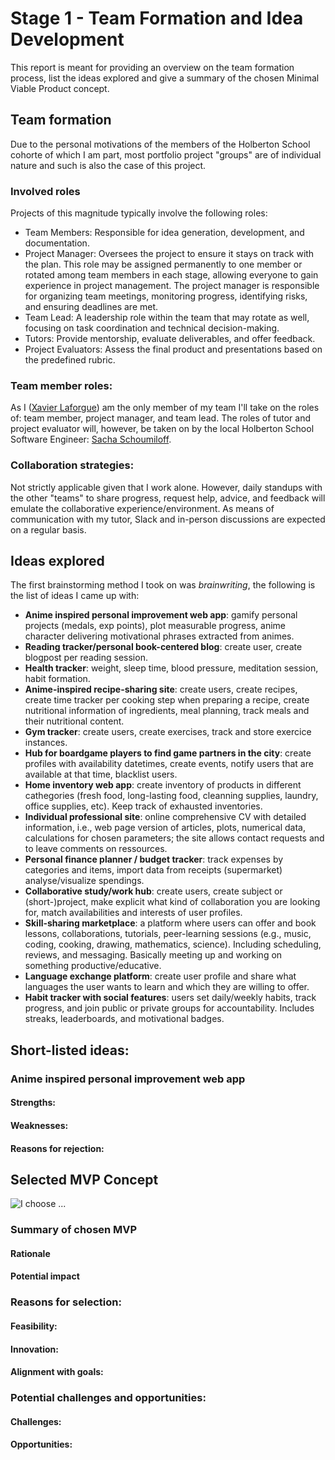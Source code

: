 # Stage 1 - Team Formation and Idea Development
This report is meant for providing an overview on the team formation
process, list the ideas explored and give a summary of the chosen
Minimal Viable Product concept.
## Team formation
Due to the personal motivations of the members of the Holberton School
cohorte of which I am part, most portfolio project "groups" are of
individual nature and such is also the case of this project.
### Involved roles
Projects of this magnitude typically involve the following roles:
- Team Members: Responsible for idea generation, development, and documentation.
- Project Manager: Oversees the project to ensure it stays on track
  with the plan.
  This role may be assigned permanently to one member or rotated among
  team members in each stage, allowing everyone to gain experience in
  project management.
  The project manager is responsible for organizing team meetings, monitoring progress, identifying risks, and ensuring deadlines are met.
- Team Lead: A leadership role within the team that may rotate as well, focusing on task coordination and technical decision-making.
- Tutors: Provide mentorship, evaluate deliverables, and offer feedback.
- Project Evaluators: Assess the final product and presentations based
  on the predefined rubric.
### Team member roles:
As I ([Xavier Laforgue](https://github.com/XavierLaforgue)) am the only member of my team I'll take on the roles of: team
member, project manager, and team lead.
The roles of tutor and project evaluator will, however, be taken on by
the local Holberton School Software Engineer: [Sacha Schoumiloff](https://github.com/SChoumiloff).
### Collaboration strategies:
Not strictly applicable given that I work alone.
However, daily standups with the other "teams" to share progress,
request help, advice, and feedback will emulate the collaborative
experience/environment.
As means of communication with my tutor, Slack and in-person
discussions are expected on a regular basis.
## Ideas explored
The first brainstorming method I took on was *brainwriting*, the
following is the list of ideas I came up with:
- **Anime inspired personal improvement web app**: gamify personal
  projects (medals, exp points), plot measurable progress, anime character delivering
  motivational phrases extracted from animes.
- **Reading tracker/personal book-centered blog**: create user, create
  blogpost per reading session.
- **Health tracker**: weight, sleep time, blood pressure, meditation
  session, habit formation.
- **Anime-inspired recipe-sharing site**: create users, create recipes,
  create time tracker per cooking step when
 preparing a recipe, create nutritional information of ingredients,
 meal planning, track meals and their nutritional content.
- **Gym tracker**: create users, create exercises, track and store
  exercice instances.
- **Hub for boardgame players to find game partners in the city**: create
  profiles with availability datetimes, create events, notify users
  that are available at that time, blacklist users.
- **Home inventory web app**: create inventory of products in different
  cathegories (fresh food, long-lasting food, cleanning supplies,
  laundry, office supplies, etc). Keep track of exhausted inventories.
- **Individual professional site**: online comprehensive CV with
  detailed information, i.e., web page version of articles, plots, numerical data, calculations for
  chosen parameters; the site allows contact requests and to leave comments on ressources.
- **Personal finance planner / budget tracker**: track expenses by
  categories and items, import data from receipts (supermarket)
  analyse/visualize spendings.
- **Collaborative study/work hub**: create users, create subject or (short-)project,
  make explicit what kind of collaboration you are looking for, match
  availabilities and interests of user profiles.
- **Skill-sharing marketplace**: a platform where users can offer and book
  lessons, collaborations, tutorials, peer-learning sessions (e.g.,
  music, coding, cooking, drawing, mathematics, science). Including
  scheduling, reviews, and messaging. Basically meeting up and working
  on something productive/educative.
- **Language exchange platform**: create user profile and share what
  languages the user wants to learn and which they are willing to offer.
- **Habit tracker with social features**: users set daily/weekly
  habits, track progress, and join public or private groups for
  accountability. Includes streaks, leaderboards, and motivational
  badges.
## Short-listed ideas:
### Anime inspired personal improvement web app
#### Strengths:
#### Weaknesses:
#### Reasons for rejection:
## Selected MVP Concept
![I choose ...](https://www.google.com/imgres?q=I%20choose%20&imgurl=https%3A%2F%2Fimg01.ztat.net%2Farticle%2Fspp-media-p1%2Fe3497972890d4f288fd68f23917b92d9%2F362d14099bdc47a1b193bb0bf69ed493.jpg%3Fimwidth%3D762&imgrefurl=https%3A%2F%2Fwww.zalando.fr%2Fhenry-tiger-t-shirt-imprime-royal-blue-h3a26g1o8-k11.html&docid=aZE1SSBFoHTd6M&tbnid=hFjj7l6DpKSckM&vet=12ahUKEwjCnau10a2PAxVxKvsDHegRPfMQM3oECCoQAA..i&w=800&h=1152&hcb=2&ved=2ahUKEwjCnau10a2PAxVxKvsDHegRPfMQM3oECCoQAA)
### Summary of chosen MVP
#### Rationale
#### Potential impact
### Reasons for selection:
#### Feasibility:
#### Innovation:
#### Alignment with goals:
### Potential challenges and opportunities:
#### Challenges:
#### Opportunities:
